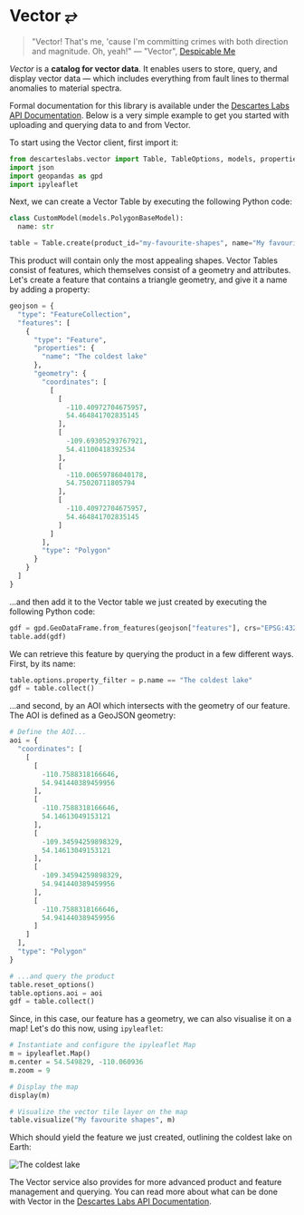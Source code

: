 # Vector ⥂

> "Vector! That's me, 'cause I'm committing crimes with both direction and magnitude. Oh, yeah!" — "Vector", [Despicable Me](https://en.wikipedia.org/wiki/Despicable_Me)

_Vector_ is a **catalog for vector data**. It enables users to store, query, and display vector data — which includes everything from fault lines to thermal anomalies to material spectra.

Formal documentation for this library is available under the [Descartes Labs API Documentation](https://docs.descarteslabs.com/api.html). Below is a very simple example to get you started with uploading and querying data to and from Vector.

To start using the Vector client, first import it:

```python
from descarteslabs.vector import Table, TableOptions, models, properties as p
import json
import geopandas as gpd
import ipyleaflet
```

Next, we can create a Vector Table by executing the following Python code:

```python
class CustomModel(models.PolygonBaseModel):
  name: str

table = Table.create(product_id="my-favourite-shapes", name="My favourite shapes", description="This is just one of my favorite shapes", model=CustomModel)
```

This product will contain only the most appealing shapes. Vector Tables consist of features, which themselves consist of a geometry and attributes.
Let's create a feature that contains a triangle geometry, and give it a name by adding a property:

```python
geojson = {
  "type": "FeatureCollection",
  "features": [
    {
      "type": "Feature",
      "properties": {
        "name": "The coldest lake"
      },
      "geometry": {
        "coordinates": [
          [
            [
              -110.40972704675957,
              54.464841702835145
            ],
            [
              -109.69305293767921,
              54.41100418392534
            ],
            [
              -110.00659786040178,
              54.75020711805794
            ],
            [
              -110.40972704675957,
              54.464841702835145
            ]
          ]
        ],
        "type": "Polygon"
      }
    }
  ]
}
```

...and then add it to the Vector table we just created by executing the following Python code:

```python
gdf = gpd.GeoDataFrame.from_features(geojson["features"], crs="EPSG:4326")
table.add(gdf)
```

We can retrieve this feature by querying the product in a few different ways. First, by its name:

```python
table.options.property_filter = p.name == "The coldest lake"
gdf = table.collect()
```

...and second, by an AOI which intersects with the geometry of our feature. The AOI is defined as a GeoJSON geometry:

```python
# Define the AOI...
aoi = {
  "coordinates": [
    [
      [
        -110.7588318166646,
        54.941440389459956
      ],
      [
        -110.7588318166646,
        54.14613049153121
      ],
      [
        -109.34594259898329,
        54.14613049153121
      ],
      [
        -109.34594259898329,
        54.941440389459956
      ],
      [
        -110.7588318166646,
        54.941440389459956
      ]
    ]
  ],
  "type": "Polygon"
}

# ...and query the product
table.reset_options()
table.options.aoi = aoi
gdf = table.collect()
```

Since, in this case, our feature has a geometry, we can also visualise it on a map! Let's do this now, using `ipyleaflet`:

```python
# Instantiate and configure the ipyleaflet Map
m = ipyleaflet.Map()
m.center = 54.549829, -110.060936
m.zoom = 9

# Display the map
display(m)

# Visualize the vector tile layer on the map
table.visualize("My favourite shapes", m)
```

Which should yield the feature we just created, outlining the coldest lake on Earth:

![The coldest lake](https://raw.githubusercontent.com/descarteslabs/descarteslabs-python/master/vector/images/the-coldest-lake.png)

The Vector service also provides for more advanced product and feature management and querying. You can read more about what can be done with Vector in the [Descartes Labs API Documentation](https://docs.descarteslabs.com/api.html).

